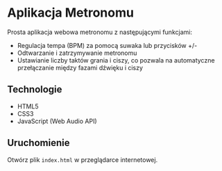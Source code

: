 # Aplikacja Metronomu

Prosta aplikacja webowa metronomu z następującymi funkcjami:
- Regulacja tempa (BPM) za pomocą suwaka lub przycisków +/-
- Odtwarzanie i zatrzymywanie metronomu
- Ustawianie liczby taktów grania i ciszy, co pozwala na automatyczne przełączanie między fazami dźwięku i ciszy

## Technologie
- HTML5
- CSS3
- JavaScript (Web Audio API)

## Uruchomienie
Otwórz plik `index.html` w przeglądarce internetowej.